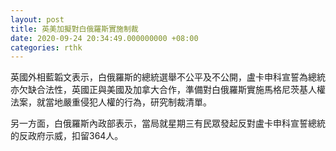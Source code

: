 ```yaml
---
layout: post
title: 英美加擬對白俄羅斯實施制裁
date: 2020-09-24 20:34:49.000000000 +08:00
categories: rthk
---
```


英國外相藍韜文表示，白俄羅斯的總統選舉不公平及不公開，盧卡申科宣誓為總統亦欠缺合法性，英國正與美國及加拿大合作，準備對白俄羅斯實施馬格尼茨基人權法案，就當地嚴重侵犯人權的行為，研究制裁清單。

另一方面，白俄羅斯內政部表示，當局就星期三有民眾發起反對盧卡申科宣誓總統的反政府示威，扣留364人。
